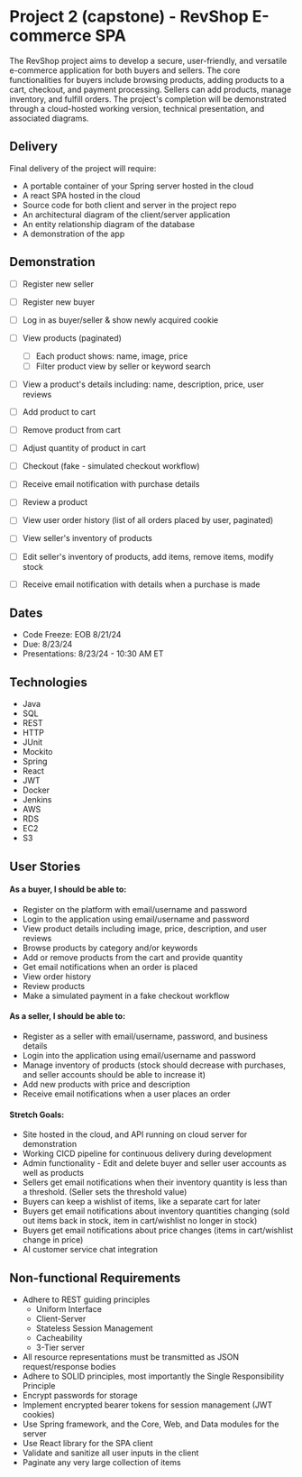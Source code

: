 # Project 2 (capstone) - RevShop E-commerce SPA
The RevShop project aims to develop a secure, user-friendly, and versatile e-commerce application for both buyers and sellers. The core functionalities for buyers include browsing products, 
adding products to a cart, checkout, and payment processing. Sellers can add products, manage inventory, and fulfill orders. The project's completion will be demonstrated through a cloud-hosted 
working version, technical presentation, and associated diagrams. 

## Delivery
Final delivery of the project will require:
 - A portable container of your Spring server hosted in the cloud
 - A react SPA hosted in the cloud
 - Source code for both client and server in the project repo
 - An architectural diagram of the client/server application
 - An entity relationship diagram of the database
 - A demonstration of the app

## Demonstration
 - [ ] Register new seller
 - [ ] Register new buyer
 - [ ] Log in as buyer/seller & show newly acquired cookie
 - [ ] View products (paginated)
   - [ ] Each product shows: name, image, price
   - [ ] Filter product view by seller or keyword search
 - [ ] View a product's details including: name, description, price, user reviews
 - [ ] Add product to cart
 - [ ] Remove product from cart
 - [ ] Adjust quantity of product in cart
 - [ ] Checkout (fake - simulated checkout workflow)
 - [ ] Receive email notification with purchase details
 - [ ] Review a product
 - [ ] View user order history (list of all orders placed by user, paginated)
 - [ ] View seller's inventory of products
 - [ ] Edit seller's inventory of products, add items, remove items, modify stock
 - [ ] Receive email notification with details when a purchase is made


## Dates
 - Code Freeze: EOB 8/21/24
 - Due: 8/23/24
 - Presentations: 8/23/24 - 10:30 AM ET

## Technologies
 - Java
 - SQL
 - REST
 - HTTP
 - JUnit
 - Mockito
 - Spring
 - React
 - JWT
 - Docker
 - Jenkins
 - AWS
  - RDS
  - EC2
  - S3

## User Stories
#### As a buyer, I should be able to:
 - Register on the platform with email/username and password
 - Login to the application using email/username and password
 - View product details including image, price, description, and user reviews
 - Browse products by category and/or keywords
 - Add or remove products from the cart and provide quantity
 - Get email notifications when an order is placed
 - View order history
 - Review products
 - Make a simulated payment in a fake checkout workflow

#### As a seller, I should be able to:  
 - Register as a seller with email/username, password, and business details
 - Login into the application using email/username and password
 - Manage inventory of products (stock should decrease with purchases, and seller accounts should be able to increase it)
 - Add new products with price and description
 - Receive email notifications when a user places an order

#### Stretch Goals:
 - Site hosted in the cloud, and API running on cloud server for demonstration
 - Working CICD pipeline for continuous delivery during development
 - Admin functionality - Edit and delete buyer and seller user accounts as well as products
 - Sellers get email notifications when their inventory quantity is less than a threshold. (Seller sets the threshold value)
 - Buyers can keep a wishlist of items, like a separate cart for later
 - Buyers get email notifications about inventory quantities changing (sold out items back in stock, item in cart/wishlist no longer in stock)
 - Buyers get email notifications about price changes (items in cart/wishlist change in price)
 - AI customer service chat integration


## Non-functional Requirements
 - Adhere to REST guiding principles
   - Uniform Interface
   - Client-Server
   - Stateless Session Management
   - Cacheability
   - 3-Tier server
 - All resource representations must be transmitted as JSON request/response bodies
 - Adhere to SOLID principles, most importantly the Single Responsibility Principle
 - Encrypt passwords for storage
 - Implement encrypted bearer tokens for session management (JWT cookies)
 - Use Spring framework, and the Core, Web, and Data modules for the server
 - Use React library for the SPA client
 - Validate and sanitize all user inputs in the client
 - Paginate any very large collection of items
